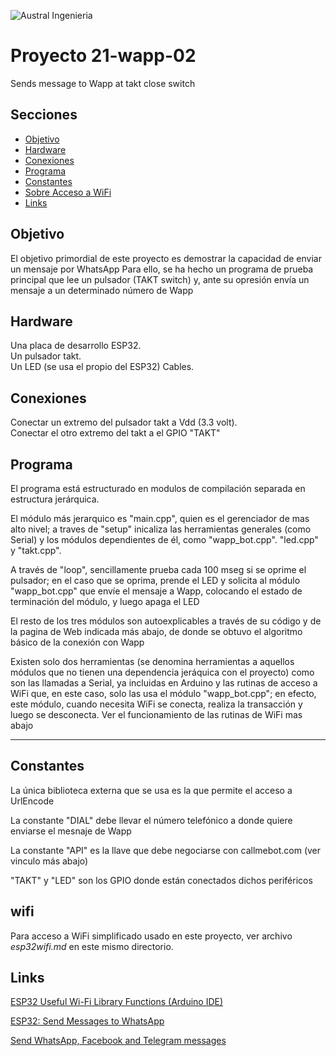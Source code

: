 

![Austral Ingenieria](https://encrypted-tbn0.gstatic.com/images?q=tbn%3AANd9GcQooGo7vQn4t9-6Bt46qZF-UY4_QFpYOeh7kVWzwpr_lbLr5wka)

<!--
    Ésta es la forma de poner comentarios en MarkDown
-->

# Proyecto 21-wapp-02

  Sends message to Wapp at takt close switch

## Secciones

- [Objetivo](#objetivo)
- [Hardware](#hardware)
- [Conexiones](#conexiones)
- [Programa](#programa)
- [Constantes](#constantes)
- [Sobre Acceso a WiFi](#wifi)
- [Links](#links)


## Objetivo

  El objetivo primordial de este proyecto es demostrar la capacidad de enviar un mensaje por WhatsApp
  Para ello, se ha hecho un programa de prueba principal que lee un pulsador (TAKT switch) y, ante su opresión
  envía un mensaje a un determinado número de Wapp

## Hardware

  Una placa de desarrollo ESP32.  
  Un pulsador takt.   
  Un LED (se usa el propio del ESP32)
  Cables.  

## Conexiones

  Conectar un extremo del pulsador takt a Vdd (3.3 volt).  
  Conectar el otro extremo del takt a el GPIO "TAKT"

## Programa

  El programa está estructurado en modulos de compilación separada en estructura jerárquica.  

  El módulo más jerarquico es "main.cpp", quien es el gerenciador de mas alto nivel; a traves de "setup" inicaliza las herramientas generales (como Serial) y los módulos dependientes de él, como "wapp_bot.cpp". "led.cpp" y "takt.cpp".  

  A través de "loop", sencillamente prueba cada 100 mseg si se oprime el pulsador; en el caso que se oprima, prende el LED y solicita al módulo "wapp_bot.cpp" que envíe el mensaje a Wapp, colocando el estado de terminación del módulo, y luego apaga el LED  

  El resto de los tres módulos son autoexplicables a través de su código y de la pagina de Web indicada más abajo, de donde se obtuvo el algoritmo básico de la conexión con Wapp  

  Existen solo dos herramientas (se denomina herramientas a aquellos módulos que no tienen una dependencia jeráquica con el proyecto) como son las llamadas a Serial, ya incluidas en Arduino y las rutinas de acceso a WiFi que, en este caso, solo las usa el módulo "wapp_bot.cpp"; en efecto, este módulo, cuando necesita WiFi se conecta, realiza la transacción y luego se desconecta. Ver el funcionamiento de las rutinas de WiFi mas abajo  

---

## Constantes

 La única biblioteca externa que se usa es la que permite el acceso a UrlEncode 

 La constante "DIAL" debe llevar el número telefónico a donde quiere enviarse el mesnaje de Wapp  

 La constante "API" es la llave que debe negociarse con callmebot.com (ver vinculo más abajo)   

 "TAKT" y "LED" son los GPIO donde están conectados dichos periféricos

##    wifi

 Para acceso a WiFi simplificado usado en este proyecto, ver archivo _esp32wifi.md_ en este mismo directorio.

##  Links

  [ESP32 Useful Wi-Fi Library Functions (Arduino IDE)](https://randomnerdtutorials.com/esp32-useful-wi-fi-functions-arduino/)

  [ESP32: Send Messages to WhatsApp](https://randomnerdtutorials.com/esp32-send-messages-whatsapp/)

  [Send WhatsApp, Facebook and Telegram messages](https://www.callmebot.com/)


